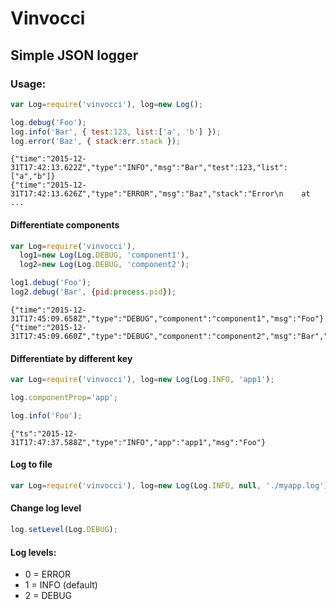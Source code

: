 # Vinvocci
## Simple JSON logger


### Usage:
```js
var Log=require('vinvocci'), log=new Log();

log.debug('Foo');
log.info('Bar', { test:123, list:['a', 'b'] });
log.error('Baz', { stack:err.stack });
```
```
{"time":"2015-12-31T17:42:13.622Z","type":"INFO","msg":"Bar","test":123,"list":["a","b"]}
{"time":"2015-12-31T17:42:13.626Z","type":"ERROR","msg":"Baz","stack":"Error\n    at ...
```


#### Differentiate components
```js
var Log=require('vinvocci'),
  log1=new Log(Log.DEBUG, 'component1'),
  log2=new Log(Log.DEBUG, 'component2');

log1.debug('Foo');
log2.debug('Bar', {pid:process.pid});
```
```
{"time":"2015-12-31T17:45:09.658Z","type":"DEBUG","component":"component1","msg":"Foo"}
{"time":"2015-12-31T17:45:09.660Z","type":"DEBUG","component":"component2","msg":"Bar","pid":3779}
```


#### Differentiate by different key
```js
var Log=require('vinvocci'), log=new Log(Log.INFO, 'app1');

log.componentProp='app';

log.info('Foo');
```
```
{"ts":"2015-12-31T17:47:37.588Z","type":"INFO","app":"app1","msg":"Foo"}
```


#### Log to file
```js
var Log=require('vinvocci'), log=new Log(Log.INFO, null, './myapp.log');
```


#### Change log level
```js
log.setLevel(Log.DEBUG);
```


#### Log levels:
* 0 = ERROR
* 1 = INFO (default)
* 2 = DEBUG

